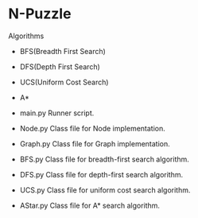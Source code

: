 # N-Puzzle
Algorithms 
  * BFS(Breadth First Search) 
  * DFS(Depth First Search) 
  * UCS(Uniform Cost Search) 
  * A*

* main.py Runner script. 
* Node.py Class file for Node implementation. 
* Graph.py Class file for Graph implementation. 
* BFS.py Class file for breadth-first search algorithm. 
* DFS.py Class file for depth-first search algorithm. 
* UCS.py Class file for uniform cost search algorithm. 
* AStar.py Class file for A* search algorithm.
